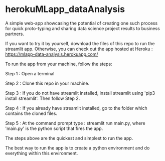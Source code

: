 # herokuMLapp_dataAnalysis
A simple web-app showcasing the potential of creating one such process for quick proto-typing and sharing 
data science project results to business partners. 

If you want to try it by yourself, download the files of this repo to run the streamlit app.
Otherwise, you can check out the app hosted at Heroku : https://mlapp-data-analysis.herokuapp.com/

To run the app from your machine, follow the steps:

Step 1 : Open  a terminal

Step 2 : Clone this repo in your  machine.

Step 3 : If you do not have streamlit installed, install streamlit using 'pip3  install streamlit'.  Then follow Step 2.

Step 4 : If you already have streamlit installed, go to the folder which contains the cloned files.

Step 5 : At the command prompt type : streamlit run main.py, where 'main.py' is the python script that fires the app. 


The steps above are the quickest and simplest to run the app. 

The best way to run the app is to create a python environment and do everything within this environment.       

